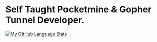 # Self Taught Pocketmine & Gopher Tunnel Developer.

[![My GitHub Language Stats](https://github-readme-stats.vercel.app/api/top-langs/?username=thugpopstar&langs_count=5&theme=tokyonight)]()
